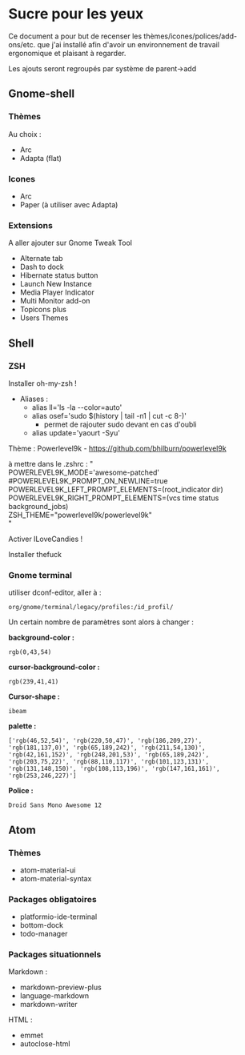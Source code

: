 <style>
img{
	width: 100%;
}
</style>

# Sucre pour les yeux

Ce document a pour but de recenser les thèmes/icones/polices/add-ons/etc. que j'ai installé afin d'avoir un environnement de travail ergonomique et plaisant à regarder.

Les ajouts seront regroupés par système de parent->add

## Gnome-shell

### Thèmes

Au choix :

* Arc
* Adapta (flat)

### Icones

* Arc
* Paper (à utiliser avec Adapta)

### Extensions

A aller ajouter sur Gnome Tweak Tool

* Alternate tab
* Dash to dock
* Hibernate status button
* Launch New Instance
* Media Player Indicator
* Multi Monitor add-on
* Topicons plus
* Users Themes

## Shell

### ZSH

Installer oh-my-zsh !

- Aliases :
	- alias ll='ls -la --color=auto'
	- alias osef='sudo $(history | tail -n1 | cut -c 8-)'
		- permet de rajouter sudo devant en cas d'oubli
	- alias update='yaourt -Syu'

Thème : Powerlevel9k -
https://github.com/bhilburn/powerlevel9k

à mettre dans le .zshrc :
"  
POWERLEVEL9K_MODE='awesome-patched'  
#POWERLEVEL9K_PROMPT_ON_NEWLINE=true  
POWERLEVEL9K_LEFT_PROMPT_ELEMENTS=(root_indicator dir)  
POWERLEVEL9K_RIGHT_PROMPT_ELEMENTS=(vcs time status background_jobs)  
ZSH_THEME="powerlevel9k/powerlevel9k"  
"

Activer ILoveCandies !

Installer thefuck

### Gnome terminal

utiliser dconf-editor, aller à :
```
org/gnome/terminal/legacy/profiles:/id_profil/
```

Un certain nombre de paramètres sont alors à changer :

**background-color :**
```
rgb(0,43,54)
```

**cursor-background-color :**
```
rgb(239,41,41)
```

**Cursor-shape :**
```
ibeam
```

**palette :**
```
['rgb(46,52,54)', 'rgb(220,50,47)', 'rgb(186,209,27)', 'rgb(181,137,0)', 'rgb(65,189,242)', 'rgb(211,54,130)', 'rgb(42,161,152)', 'rgb(248,201,53)', 'rgb(65,189,242)', 'rgb(203,75,22)', 'rgb(88,110,117)', 'rgb(101,123,131)', 'rgb(131,148,150)', 'rgb(108,113,196)', 'rgb(147,161,161)', 'rgb(253,246,227)']
```

**Police :**
```
Droid Sans Mono Awesome 12
```

## Atom

### Thèmes

* atom-material-ui
* atom-material-syntax

### Packages obligatoires

* platformio-ide-terminal
* bottom-dock
* todo-manager

### Packages situationnels

Markdown :

* markdown-preview-plus
* language-markdown
* markdown-writer

HTML :

* emmet
* autoclose-html
